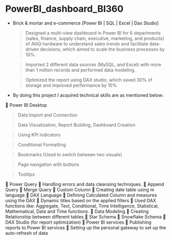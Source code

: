 # PowerBI_dashboard_BI360

- Brick & mortar and e-commerce [Power BI | SQL | Excel | Dax Studio]

  >	Designed a multi-view dashboard in Power BI for 6 departments (sales, finance, supply chain, executive, marketing, and products) of
  AtliQ hardware to understand sales trends and facilitate data-driven decisions, which aimed to scale the business processes by 10%.
  
  >	Imported 2 different data sources (MySQL, and Excel) with more than 1 million records and performed data modeling.
   
  >	Optimized the report using DAX studio, which saved 30% of storage and improved performance by 10%
  



- By doing this project I acquired technical skills are as mentioned below:

  
 Power BI Desktop

  >	Data Import and Connection

  >	Data Visualization, Report Building, Dashboard Creation

  >	Using KPI indicators

  >	Conditional Formatting

  >	Bookmarks (Used to switch between two visuals)

  >	Page navigation with buttons

  >	Tooltips


	Power Query
	Handling errors and data cleansing techniques.
	Append Query
	Merge Query
	Custom Column
	Creating date table using m language
	DAX Language
	Defining Calculated Column and measures using the DAX
	Dynamic titles based on the applied filters
	Used DAX functions like: Aggregate, Text, Conditional, Time Intelligence, Statistical, Mathematical, Date and Time functions.
	Data Modeling
	Creating Relationship between different tables
	Star Schema
	Snowflake Schema
	DAX Studio (for report optimization)
	Power BI services
	Publishing reports to Power BI services
	Setting up the personal gateway to set up the auto-refresh of data

